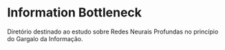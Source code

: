 # Information Bottleneck

Diretório destinado ao estudo sobre Redes Neurais Profundas no princípio do Gargalo da Informação.